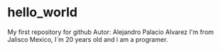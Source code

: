 # hello_world
My first repository for github
Autor: Alejandro Palacio Alvarez
I'm from Jalisco Mexico, I´m 20 years old and i am a programer.
